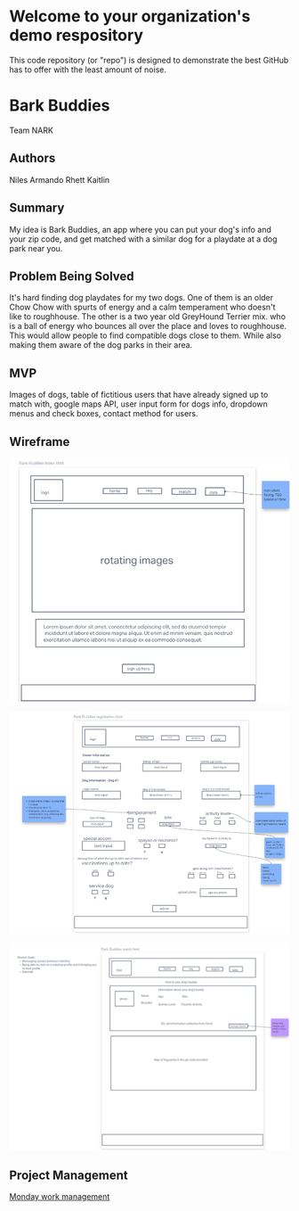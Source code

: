 # Welcome to your organization's demo respository
This code repository (or "repo") is designed to demonstrate the best GitHub has to offer with the least amount of noise.

# Bark Buddies

Team NARK

## Authors

Niles
Armando
Rhett
Kaitlin

## Summary

My idea is Bark Buddies, an app where you can put your dog's info and your zip code, and get matched with a similar dog for a playdate at a dog park near you.

## Problem Being Solved

It's hard finding dog playdates for my two dogs. One of them is an older Chow Chow with spurts of energy and a calm temperament who doesn't like to roughhouse. The other is a two year old GreyHound Terrier mix. who is a ball of energy who bounces all over the place and loves to roughhouse. This would allow people to find compatible dogs close to them. While also making them aware of the dog parks in their area.

## MVP

Images of dogs, table of fictitious users that have already signed up to match with, google maps API, user input form for dogs info, dropdown menus and check boxes, contact method for users.

## Wireframe

![Wireframe page 1](Images/wireframe1.png)

![Wireframe page 2](Images/wireframe2.png)

![Wireframe page 3](Images/wireframe3.png)

## Project Management

[Monday work management](https://dewandths-team.monday.com/boards/5486701399/pulses/5495125766)
